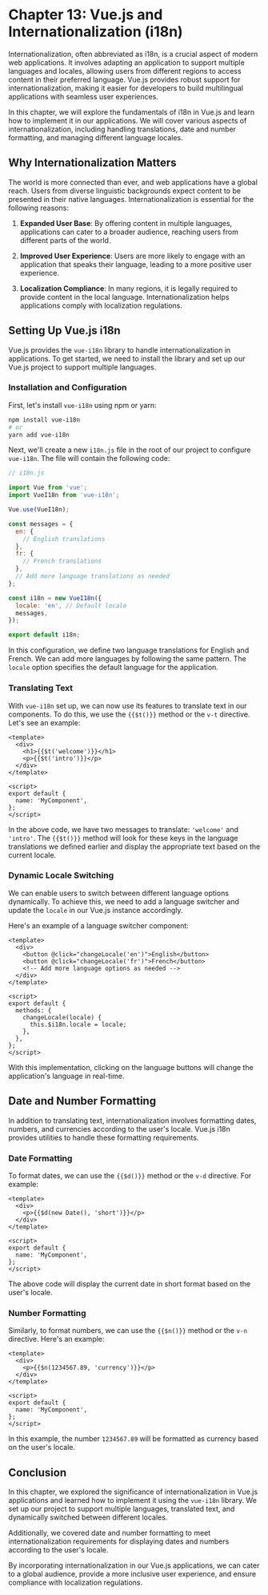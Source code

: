 # Chapter 13: Vue.js and Internationalization (i18n)

Internationalization, often abbreviated as i18n, is a crucial aspect of modern web applications. It involves adapting an application to support multiple languages and locales, allowing users from different regions to access content in their preferred language. Vue.js provides robust support for internationalization, making it easier for developers to build multilingual applications with seamless user experiences.

In this chapter, we will explore the fundamentals of i18n in Vue.js and learn how to implement it in our applications. We will cover various aspects of internationalization, including handling translations, date and number formatting, and managing different language locales.

## Why Internationalization Matters

The world is more connected than ever, and web applications have a global reach. Users from diverse linguistic backgrounds expect content to be presented in their native languages. Internationalization is essential for the following reasons:

1. **Expanded User Base**: By offering content in multiple languages, applications can cater to a broader audience, reaching users from different parts of the world.

2. **Improved User Experience**: Users are more likely to engage with an application that speaks their language, leading to a more positive user experience.

3. **Localization Compliance**: In many regions, it is legally required to provide content in the local language. Internationalization helps applications comply with localization regulations.

## Setting Up Vue.js i18n

Vue.js provides the `vue-i18n` library to handle internationalization in applications. To get started, we need to install the library and set up our Vue.js project to support multiple languages.

### Installation and Configuration

First, let's install `vue-i18n` using npm or yarn:

```bash
npm install vue-i18n
# or
yarn add vue-i18n
```

Next, we'll create a new `i18n.js` file in the root of our project to configure `vue-i18n`. The file will contain the following code:

```js
// i18n.js

import Vue from 'vue';
import VueI18n from 'vue-i18n';

Vue.use(VueI18n);

const messages = {
  en: {
    // English translations
  },
  fr: {
    // French translations
  },
  // Add more language translations as needed
};

const i18n = new VueI18n({
  locale: 'en', // Default locale
  messages,
});

export default i18n;
```

In this configuration, we define two language translations for English and French. We can add more languages by following the same pattern. The `locale` option specifies the default language for the application.

### Translating Text

With `vue-i18n` set up, we can now use its features to translate text in our components. To do this, we use the `{{$t()}}` method or the `v-t` directive. Let's see an example:

```vue
<template>
  <div>
    <h1>{{$t('welcome')}}</h1>
    <p>{{$t('intro')}}</p>
  </div>
</template>

<script>
export default {
  name: 'MyComponent',
};
</script>
```

In the above code, we have two messages to translate: `'welcome'` and `'intro'`. The `{{$t()}}` method will look for these keys in the language translations we defined earlier and display the appropriate text based on the current locale.

### Dynamic Locale Switching

We can enable users to switch between different language options dynamically. To achieve this, we need to add a language switcher and update the `locale` in our Vue.js instance accordingly.

Here's an example of a language switcher component:

```vue
<template>
  <div>
    <button @click="changeLocale('en')">English</button>
    <button @click="changeLocale('fr')">French</button>
    <!-- Add more language options as needed -->
  </div>
</template>

<script>
export default {
  methods: {
    changeLocale(locale) {
      this.$i18n.locale = locale;
    },
  },
};
</script>
```

With this implementation, clicking on the language buttons will change the application's language in real-time.

## Date and Number Formatting

In addition to translating text, internationalization involves formatting dates, numbers, and currencies according to the user's locale. Vue.js i18n provides utilities to handle these formatting requirements.

### Date Formatting

To format dates, we can use the `{{$d()}}` method or the `v-d` directive. For example:

```vue
<template>
  <div>
    <p>{{$d(new Date(), 'short')}}</p>
  </div>
</template>

<script>
export default {
  name: 'MyComponent',
};
</script>
```

The above code will display the current date in short format based on the user's locale.

### Number Formatting

Similarly, to format numbers, we can use the `{{$n()}}` method or the `v-n` directive. Here's an example:

```vue
<template>
  <div>
    <p>{{$n(1234567.89, 'currency')}}</p>
  </div>
</template>

<script>
export default {
  name: 'MyComponent',
};
</script>
```

In this example, the number `1234567.89` will be formatted as currency based on the user's locale.

## Conclusion

In this chapter, we explored the significance of internationalization in Vue.js applications and learned how to implement it using the `vue-i18n` library. We set up our project to support multiple languages, translated text, and dynamically switched between different locales.

Additionally, we covered date and number formatting to meet internationalization requirements for displaying dates and numbers according to the user's locale.

By incorporating internationalization in our Vue.js applications, we can cater to a global audience, provide a more inclusive user experience, and ensure compliance with localization regulations.